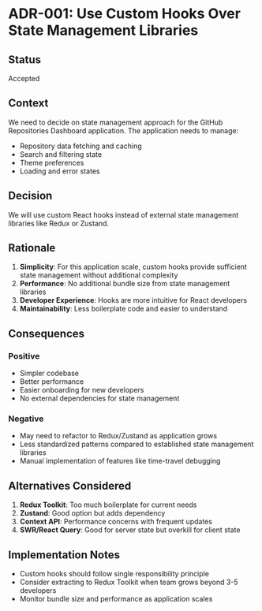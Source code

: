 # ADR-001: Use Custom Hooks Over State Management Libraries

## Status
Accepted

## Context
We need to decide on state management approach for the GitHub Repositories Dashboard application. The application needs to manage:
- Repository data fetching and caching
- Search and filtering state
- Theme preferences
- Loading and error states

## Decision
We will use custom React hooks instead of external state management libraries like Redux or Zustand.

## Rationale
1. **Simplicity**: For this application scale, custom hooks provide sufficient state management without additional complexity
2. **Performance**: No additional bundle size from state management libraries
3. **Developer Experience**: Hooks are more intuitive for React developers
4. **Maintainability**: Less boilerplate code and easier to understand

## Consequences
### Positive
- Simpler codebase
- Better performance
- Easier onboarding for new developers
- No external dependencies for state management

### Negative
- May need to refactor to Redux/Zustand as application grows
- Less standardized patterns compared to established state management libraries
- Manual implementation of features like time-travel debugging

## Alternatives Considered
1. **Redux Toolkit**: Too much boilerplate for current needs
2. **Zustand**: Good option but adds dependency
3. **Context API**: Performance concerns with frequent updates
4. **SWR/React Query**: Good for server state but overkill for client state

## Implementation Notes
- Custom hooks should follow single responsibility principle
- Consider extracting to Redux Toolkit when team grows beyond 3-5 developers
- Monitor bundle size and performance as application scales
